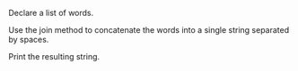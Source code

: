 Declare a list of words.

Use the join method to concatenate the words into a single string separated by spaces.

Print the resulting string.
